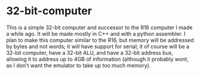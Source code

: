 # 32-bit-computer
This is a simple 32-bit computer and successor to the R16 computer I made a while ago. It will be made mostly in C++ and with a python assembler. I plan to make this computer similar to the R16, but memory will be addressed by bytes and not words; it will have support for serial; it of course will be a 32-bit computer, have a 32-bit ALU, and have a 32-bit address bus, allowing it to address up to 4GB of information (although it probably wont, as I don't want the emulator to take up too much memory).
